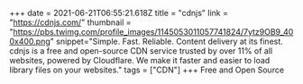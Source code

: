 +++
date = 2021-06-21T06:55:21.618Z
title = "cdnjs"
link = "https://cdnjs.com/"
thumbnail = "https://pbs.twimg.com/profile_images/1145053011057741824/7ytz9OB9_400x400.png"
snippet="Simple. Fast. Reliable. Content delivery at its finest. cdnjs is a free and open-source CDN service trusted by over 11% of all websites, powered by Cloudflare. We make it faster and easier to load library files on your websites."
tags = ["CDN"]
+++
Free and Open Source
